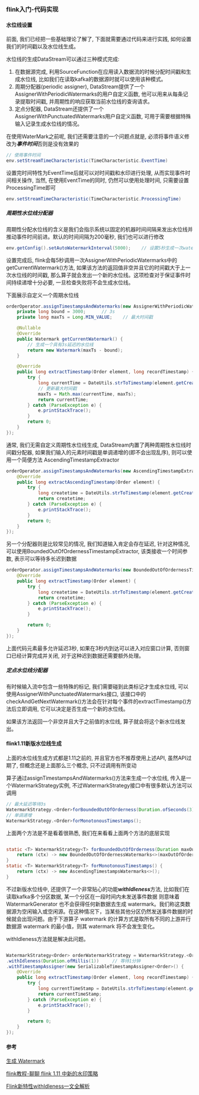 ### flink入门-代码实现

#### 水位线设置
前面, 我们已经把一些基础理论了解了, 下面就需要通过代码来进行实践, 如何设置我们的时间戳以及水位线生成。

水位线的生成DataStream可以通过三种模式完成:
1. 在数据源完成, 利用SourceFunction在应用读入数据流的时候分配时间戳和生成水位线, 比如我们在读取kafka的数据源时就可以使用该种模式。
2. 周期分配器(periodic assigner), DataStream提供了一个AssignerWithPeriodicWatermarks的用户自定义函数, 他可以用来从每条记录提取时间戳, 并周期性的响应获取当前水位线的查询请求。
3. 定点分配器, DataStream还提供了一个AssignerWithPunctuatedWatermarks用户自定义函数, 可用于需要根据特殊输入记录生成水位线的情况。


在使用WaterMark之前呢, 我们还需要注意的一个问题点就是, 必须将事件语义修改为***事件时间***否则是没有效果的

```java
// 使用事件时间
env.setStreamTimeCharacteristic(TimeCharacteristic.EventTime)
```

设置完时间特性为EventTime后就可以对时间戳和水印进行处理, 从而实现事件时间相关操作, 当然, 在使用EventTime的同时, 仍然可以使用处理时间, 只需要设置ProcessingTime即可

```java
env.setStreamTimeCharacteristic(TimeCharacteristic.ProcessingTime)
```


##### 周期性水位线分配器
周期性分配水位线的含义是我们会指示系统以固定的机器时间间隔来发出水位线并推动事件时间前进。默认的时间间隔为200毫秒, 我们也可以进行修改
```java
env.getConfig().setAutoWatermarkInterval(5000);    // 设置5秒生成一次watermark
```
设置完成后, flink会每5秒调用一次AssignerWithPeriodicWatermarks中的getCurrentWatermark()方法, 如果该方法的返回值非空并且它的时间戳大于上一次水位线的时间戳, 那么算子就会发出一个新的水位线。这项检查对于保证事件时间持续递增十分必要, 一旦检查失败将不会生成水位线。


下面展示自定义一个周期水位线
```java
orderOperator.assignTimestampsAndWatermarks(new AssignerWithPeriodicWatermarks<Order>() {
    private long bound = 3000;      // 3s
    private long maxTs = Long.MIN_VALUE;    // 最大时间戳

    @Nullable
    @Override
    public Watermark getCurrentWatermark() {
        // 生成一个具有3s延迟的水位线
        return new Watermark(maxTs - bound);
    }

    @Override
    public long extractTimestamp(Order element, long recordTimestamp) {
        try {
            long currentTime = DateUtils.strToTimestamp(element.getCreatetime());
            // 更新最大时间戳
            maxTs = Math.max(currentTime, maxTs);
            return currentTime;
        } catch (ParseException e) {
            e.printStackTrace();
        }
        return 0;
    }
});
```


通常, 我们无需自定义周期性水位线生成, DataStream内置了两种周期性水位线时间戳分配器, 如果我们输入的元素时间戳是单调递增的(即不会出现乱序), 则可以使用一个简便方法
AscendingTimestampExtractor

```java
orderOperator.assignTimestampsAndWatermarks(new AscendingTimestampExtractor<Order>() {
    @Override
    public long extractAscendingTimestamp(Order element) {
        try {
            long createtime = DateUtils.strToTimestamp(element.getCreatetime());
            return createtime;
        } catch (ParseException e) {
            e.printStackTrace();
        }
        return 0;
    }
});
```

另一个分配器则是比较常见的情况, 我们知道输入肯定会存在延迟, 针对这种情况, 可以使用BoundedOutOfOrdernessTimestampExtractor, 该类接收一个时间参数, 表示可以等待多长迟到数据

```java
orderOperator.assignTimestampsAndWatermarks(new BoundedOutOfOrdernessTimestampExtractor<Order>(Time.seconds(3)) {   // 等待3s
    @Override
    public long extractTimestamp(Order element) {
        try {
            long createtime = DateUtils.strToTimestamp(element.getCreatetime());
            return createtime;
        } catch (ParseException e) {
            e.printStackTrace();
        }

        return 0;
    }
});
```

上面代码元素最多允许延迟3秒, 如果在3秒内到达可以进入对应窗口计算, 否则窗口已经计算完成并关闭, 对于这种迟到数据还需要额外处理。


##### 定点水位线分配器
有时候输入流中包含一些特殊的标记, 我们需要碰到此类标记才生成水位线, 可以使用AssignerWithPunctuatedWatermarks接口, 该接口中的checkAndGetNextWatermark()方法会在针对每个事件的extractTimestamp()方法后立即调用, 它可以决定是否生成一个新的水位线。

如果该方法返回一个非空并且大于之前值的水位线, 算子就会将这个新水位线发出。



#### flink1.11新版水位线生成
上面的水位线生成方式都是1.11之前的, 并且官方也不推荐使用上述API, 虽然API过期了, 但概念还是上面那么三个概念, 只不过调用有所变动

算子通过assignTimestampsAndWatermarks()方法来生成一个水位线, 传入是一个WatermarkStrategy实例, 不过WatermarkStrategy接口中有很多默认方法可以调用

```java
// 最大延迟等待3s
WatermarkStrategy.<Order>forBoundedOutOfOrderness(Duration.ofSeconds(3))
// 单调递增
WatermarkStrategy.<Order>forMonotonousTimestamps();
```

上面两个方法是不是看着很熟悉, 我们在来看看上面两个方法的底层实现

```java

static <T> WatermarkStrategy<T> forBoundedOutOfOrderness(Duration maxOutOfOrderness) {
	return (ctx) -> new BoundedOutOfOrdernessWatermarks<>(maxOutOfOrderness);
}
static <T> WatermarkStrategy<T> forMonotonousTimestamps() {
	return (ctx) -> new AscendingTimestampsWatermarks<>();
}
```
不过新版水位线中, 还提供了一个非常贴心的功能***withIdleness***方法, 比如我们在读取kafka多个分区数据, 某一个分区在一段时间内未发送事件数据
则意味着 WatermarkGenerator 也不会获得任何新数据去生成 watermark。我们称这类数据源为空闲输入或空闲源。在这种情况下，当某些其他分区仍然发送事件数据的时候就会出现问题。由于下游算子 watermark 的计算方式是取所有不同的上游并行数据源 watermark 的最小值，则其 watermark 将不会发生变化。

withIdleness方法就是解决此问题。

```java

WatermarkStrategy<Order> orderWatermarkStrategy = WatermarkStrategy.<Order>forBoundedOutOfOrderness(Duration.ofSeconds(3))
.withIdleness(Duration.ofMillis(1))     // 等待1分钟
.withTimestampAssigner(new SerializableTimestampAssigner<Order>() {
    @Override
    public long extractTimestamp(Order element, long recordTimestamp) {
        try {
            long currentTimeStamp = DateUtils.strToTimestamp(element.getCreatetime());
            return currentTimeStamp;
        } catch (ParseException e) {
            e.printStackTrace();
        }

        return 0;
    }
});
```

#### 参考
[生成 Watermark](https://ci.apache.org/projects/flink/flink-docs-master/zh/docs/dev/datastream/event-time/generating_watermarks/#%E5%A4%84%E7%90%86%E7%A9%BA%E9%97%B2%E6%95%B0%E6%8D%AE%E6%BA%90)

[flink教程-聊聊 flink 1.11 中新的水印策略](https://cloud.tencent.com/developer/article/1697930)

[Flink新特性withIdleness一文全解析](https://blog.csdn.net/weixin_43704599/article/details/117426941)
